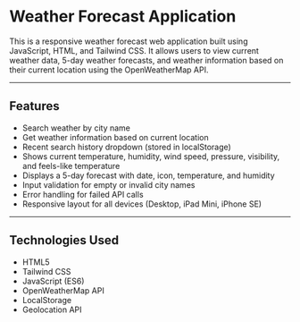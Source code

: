 # Weather Forecast Application

This is a responsive weather forecast web application built using JavaScript, HTML, and Tailwind CSS. It allows users to view current weather data, 5-day weather forecasts, and weather information based on their current location using the OpenWeatherMap API.

---

## Features

- Search weather by city name
- Get weather information based on current location
- Recent search history dropdown (stored in localStorage)
- Shows current temperature, humidity, wind speed, pressure, visibility, and feels-like temperature
- Displays a 5-day forecast with date, icon, temperature, and humidity
- Input validation for empty or invalid city names
- Error handling for failed API calls
- Responsive layout for all devices (Desktop, iPad Mini, iPhone SE)

---

## Technologies Used

- HTML5
- Tailwind CSS
- JavaScript (ES6)
- OpenWeatherMap API
- LocalStorage
- Geolocation API

